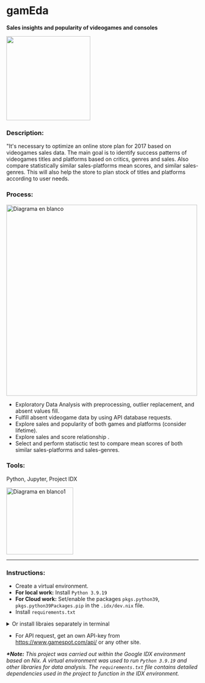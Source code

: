 # gamEda
__Sales insights and popularity of videogames and consoles__

<img src="https://github.com/ScinDBad/gamEda/assets/153782475/cd721a07-2868-4aa5-bb47-8c925539f310" width="220">


### Description:


"It's necessary to optimize an online store plan for 2017 based on videogames sales data. 
The main goal is to identify success patterns of videogames titles and platforms based on critics, genres and sales.
Also compare statistically similar sales-platforms mean scores, and similar sales-genres.
This will also help the store to plan stock of titles and platforms according to user needs.


### Process: 
<img src="https://github.com/ScinDBad/gamEda/assets/153782475/c359b6fb-47c5-4aa4-91cb-a354877882a0" alt="Diagrama en blanco" width="500">

- Exploratory Data Analysis with preprocessing, outlier replacement, and absent values fill.<br>
- Fulfill absent videogame data by using API database requests.<br>
- Explore sales and popularity of both games and platforms (consider lifetime).<br>
- Explore sales and score relationship .<br>
- Select and perform statisctic test to compare mean scores of both similar sales-platforms and sales-genres.<br>

### Tools:<br>
Python, Jupyter, Project IDX

<img src="https://github.com/ScinDBad/gamEda/assets/153782475/b44447b0-2286-4c64-889c-1944c1c7e51c" alt="Diagrama en blanco1" width="175">

___
### Instructions:
- Create a virtual environment.
- __For local work:__ Install `Python 3.9.19`
- __For Cloud work:__ Set/enable the packages `pkgs.python39`, `pkgs.python39Packages.pip` in the `.idx/dev.nix` file.
- Install `requirements.txt`
  
<details>
<summary>Or install libraies separately in terminal</summary><br>

  - pandas 1.2.4
  - numpy 1.21.2
  - seaborn 0.11.1
  - matplotlib 3.3.4
  - plotly 5.4.0
  - scipy 1.10.1
  - requests 2.31.0
  - nbformat
  - jinja2
  - python-dotenv


```bash
pip install pandas==1.2.4 numpy==1.21.2 seaborn==0.11.1 matplotlib==3.3.4 plotly==5.4.0 scipy==1.10.1 requests==2.31.0 nbformat jinja2 python-dotenv
```
</details>

- For API request, get an own API-key from https://www.gamespot.com/api/ or any other site.

___*Note:___
_This project was carried out within the Google IDX environment based on Nix.
A virtual environment was used to run `Python 3.9.19` and other libraries for data analysis.
The `requirements.txt` file contains detailed dependencies used in the project to function in the IDX environment._
